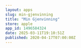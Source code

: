 ```yaml
---
layout: apps
slug: min-gjenvinning
title: "Min Gjenvinning"
store: apple
app_id: 1496584324
date: 2025-03-11T19:10:51Z
published: 2020-04-17T07:00:00Z
---
```

